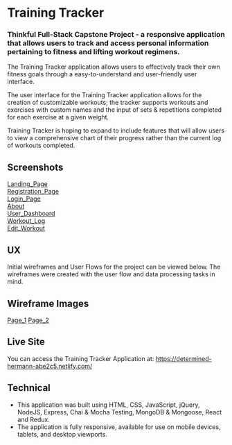 # Training Tracker
### Thinkful Full-Stack Capstone Project - a responsive application that allows users to track and access personal information pertaining to fitness and lifting workout regimens.

The Training Tracker application allows users to effectively track their own fitness goals through a easy-to-understand and user-friendly user interface.

The user interface for the Training Tracker application allows for the creation of customizable workouts; the tracker supports workouts and exercises with custom names and the input of sets & repetitions completed for each exercise at a given weight.

Training Tracker is hoping to expand to include features that will allow users to view a comprehensive chart of their progress rather than the current log of workouts completed.

## Screenshots

[Landing_Page](/screenshots/landing_page.png) <br />
[Registration_Page](/screenshots/registration.png) <br />
[Login_Page](/screenshots/login.png) <br />
[About](/screenshots/about.png) <br />
[User_Dashboard](/screenshots/dashboard.png) <br />
[Workout_Log](/screenshots/workout_log.png) <br />
[Edit_Workout](/screenshots/edit_workout.png)

## UX

Initial wireframes and User Flows for the project can be viewed below. The wireframes were created with the user flow and data processing tasks in mind.

## Wireframe Images

[Page_1](/screenshots/WF1.jpg)
[Page_2](/screenshots/WF2.jpg)

## Live Site
You can access the Training Tracker Application at:  https://determined-hermann-abe2c5.netlify.com/

## Technical
- This application was built using HTML, CSS, JavaScript, jQuery, NodeJS, Express, Chai & Mocha Testing, MongoDB & Mongoose, React and Redux.
- The application is fully responsive, available for use on mobile devices, tablets, and desktop viewports.
